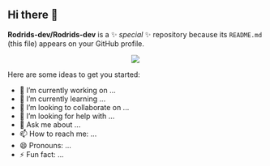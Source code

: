 ## Hi there 👋


**Rodrids-dev/Rodrids-dev** is a ✨ _special_ ✨ repository because its `README.md` (this file) appears on your GitHub profile.

<p align="center">
<img src="https://readme-typing-svg.herokuapp.com?font=Time+New+Roman&color=cyan&size=25&center=true&vCenter=true&width=600&height=100&lines=Soy+Estudiante+de+Ing.+Computación+..&hearts;++;Me+gusta+la+Ingeniería+de+Software;Y+crear+muchos+proyectos.;I&hearts+Cano">
</p>

Here are some ideas to get you started:

- 🔭 I’m currently working on ...
- 🌱 I’m currently learning ...
- 👯 I’m looking to collaborate on ...
- 🤔 I’m looking for help with ...
- 💬 Ask me about ...
- 📫 How to reach me: ...
- 😄 Pronouns: ...
- ⚡ Fun fact: ...
